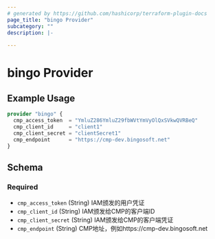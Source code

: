```yaml
---
# generated by https://github.com/hashicorp/terraform-plugin-docs
page_title: "bingo Provider"
subcategory: ""
description: |-
  
---
```


# bingo Provider



## Example Usage

```terraform
provider "bingo" {
  cmp_access_token	= "YmluZ286YmluZ29fbWVtYmVyOlQxSVkwQVRBeQ"
  cmp_client_id		= "client1"
  cmp_client_secret	= "clientSecret1"
  cmp_endpoint		= "https://cmp-dev.bingosoft.net"
}
```

<!-- schema generated by tfplugindocs -->
## Schema

### Required

- `cmp_access_token` (String) IAM颁发的用户凭证
- `cmp_client_id` (String) IAM颁发给CMP的客户端ID
- `cmp_client_secret` (String) IAM颁发给CMP的客户端凭证
- `cmp_endpoint` (String) CMP地址，例如https://cmp-dev.bingosoft.net
